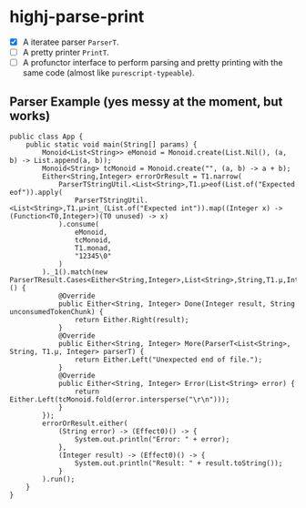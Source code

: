 # highj-parse-print

- [x] A iteratee parser ```ParserT```.
- [ ] A pretty printer ```PrintT```.
- [ ] A profunctor interface to perform parsing and pretty printing with the same code (almost like ```purescript-typeable```).

## Parser Example (yes messy at the moment, but works)

```
public class App {
    public static void main(String[] params) {
        Monoid<List<String>> eMonoid = Monoid.create(List.Nil(), (a, b) -> List.append(a, b));
        Monoid<String> tcMonoid = Monoid.create("", (a, b) -> a + b);
        Either<String,Integer> errorOrResult = T1.narrow(
            ParserTStringUtil.<List<String>,T1.µ>eof(List.of("Expected eof")).apply(
                ParserTStringUtil.<List<String>,T1.µ>int_(List.of("Expected int")).map((Integer x) -> (Function<T0,Integer>)(T0 unused) -> x)
            ).consume(
                eMonoid,
                tcMonoid,
                T1.monad,
                "12345\0"
            )
        )._1().match(new ParserTResult.Cases<Either<String,Integer>,List<String>,String,T1.µ,Integer>() {
            @Override
            public Either<String, Integer> Done(Integer result, String unconsumedTokenChunk) {
                return Either.Right(result);
            }
            @Override
            public Either<String, Integer> More(ParserT<List<String>, String, T1.µ, Integer> parserT) {
                return Either.Left("Unexpected end of file.");
            }
            @Override
            public Either<String, Integer> Error(List<String> error) {
                return Either.Left(tcMonoid.fold(error.intersperse("\r\n")));
            }
        });
        errorOrResult.either(
            (String error) -> (Effect0)() -> {
                System.out.println("Error: " + error);
            },
            (Integer result) -> (Effect0)() -> {
                System.out.println("Result: " + result.toString());
            }
        ).run();
    }
}
```
